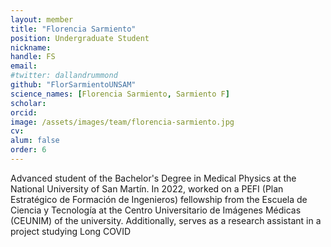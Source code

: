 ```yaml
---
layout: member
title: "Florencia Sarmiento"
position: Undergraduate Student
nickname: 
handle: FS
email: 
#twitter: dallandrummond
github: "FlorSarmientoUNSAM"
science_names: [Florencia Sarmiento, Sarmiento F]
scholar: 
orcid: 
image: /assets/images/team/florencia-sarmiento.jpg
cv: 
alum: false
order: 6
---
```

Advanced student of the Bachelor's Degree in Medical Physics at the National University of San Martín. In 2022, worked on a PEFI (Plan Estratégico de Formación de Ingenieros) fellowship from the Escuela de Ciencia y Tecnología at the Centro Universitario de Imágenes Médicas (CEUNIM) of the university. Additionally, serves as a research assistant in a project studying Long COVID
